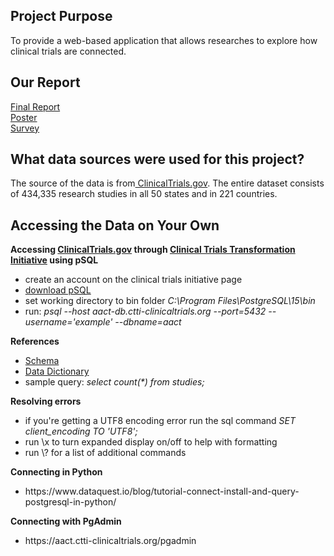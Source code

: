 ## Project Purpose
To provide a web-based application that allows researches to explore how clinical trials are connected. 
<br>
## Our Report
<a href="https://docs.google.com/document/d/1TU98gLuFX_0b1eKjLDSA7vy_Pt-TfzQrGJmKowTYLg0/edit?usp=sharing">Final Report</a>
<br>
<a href="https://www.figma.com/file/U3mjLXNcLmYceVImTadwXB/038Poster?node-id=0%3A1"> Poster </a>
<br>
<a href="https://www.surveymonkey.com/r/3G63BKF"> Survey </a>
<br>
## What data sources were used for this project?
The source of the data is from<a href="https://clinicaltrials.gov/ct2/resources/download"> ClinicalTrials.gov</a>. The entire dataset consists of 434,335 research studies in all 50 states and in 221 countries.
## Accessing the Data on Your Own
<b>Accessing <a href="https://clinicaltrials.gov/ct2/resources/download">ClinicalTrials.gov</a> through <a href="https://aact.ctti-clinicaltrials.org/">Clinical Trials Transformation Initiative</a> using pSQL</b>
<ul>
  <li>create an account on the clinical trials initiative page
  <li><a href="https://www.enterprisedb.com/downloads/postgres-postgresql-downloads">download pSQL</a>
  <li>set working directory to bin folder <i>C:\Program Files\PostgreSQL\15\bin</i>
  <li>run: <i> psql --host aact-db.ctti-clinicaltrials.org --port=5432 --username='example' --dbname=aact </i>
</ul>
<b> References </b>
<ul>
  <li><a href="https://aact.ctti-clinicaltrials.org/schema">Schema</a>
  <li><a href="https://aact.ctti-clinicaltrials.org/data_dictionary">Data Dictionary</a>
  <li>sample query: <i>select count(*) from studies;</i>
</ul>
<b>Resolving errors</b>
<ul>
  <li>if you're getting a UTF8 encoding error run the sql command <i>SET client_encoding TO 'UTF8';</i>
  <li>run \x to turn expanded display on/off to help with formatting
  <li> run \? for a list of additional commands
</ul>
<b>Connecting in Python</b>
<ul>
  <li>https://www.dataquest.io/blog/tutorial-connect-install-and-query-postgresql-in-python/
 </ul>
 <b>Connecting with PgAdmin</b>
  <ul>
  <li>https://aact.ctti-clinicaltrials.org/pgadmin
  </ul>
